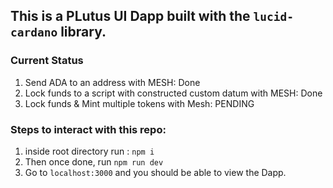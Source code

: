 ## This is a PLutus UI Dapp built with the `lucid-cardano` library.


### Current Status
1. Send ADA to an address with MESH: Done
2. Lock funds to a script with constructed custom datum with MESH: Done
3. Lock funds & Mint multiple tokens with Mesh: PENDING

### Steps to interact with this repo:
1) inside root directory run : `npm i`
2) Then once done, run `npm run dev`
3) Go to `localhost:3000` and you should be able to view the Dapp.


